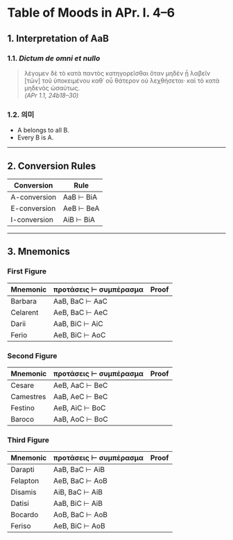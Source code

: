 # Table of Moods in APr. I. 4–6

## 1. Interpretation of AaB

### 1.1. *Dictum de omni et nullo*

> λέγομεν δὲ τὸ κατὰ παντὸς κατηγορεῖσθαι ὅταν μηδὲν ᾖ λαβεῖν [τῶν] τοῦ ὑποκειμένου καθ᾽ οὗ θάτερον οὐ λεχθήσεται· καὶ τὸ κατὰ μηδενὸς ὡσαύτως.  
> *(APr 1.1, 24b18–30)*

### 1.2. 의미

- A belongs to all B.  
- Every B is A.

---

## 2. Conversion Rules

| Conversion | Rule       |
|------------|------------|
| A-conversion | AaB ⊢ BiA |
| E-conversion | AeB ⊢ BeA |
| I-conversion | AiB ⊢ BiA |

---

## 3. Mnemonics

### First Figure

| Mnemonic  | προτάσεις ⊢ συμπέρασμα | Proof        |
|-----------|------------------------|--------------|
| Barbara   | AaB, BaC ⊢ AaC         |              |
| Celarent  | AeB, BaC ⊢ AeC         |              |
| Darii     | AaB, BiC ⊢ AiC         |              |
| Ferio     | AeB, BiC ⊢ AoC         |              |

### Second Figure

| Mnemonic   | προτάσεις ⊢ συμπέρασμα | Proof        |
|------------|------------------------|--------------|
| Cesare     | AeB, AaC ⊢ BeC         |              |
| Camestres  | AaB, AeC ⊢ BeC         |              |
| Festino    | AeB, AiC ⊢ BoC         |              |
| Baroco     | AaB, AoC ⊢ BoC         |              |

### Third Figure

| Mnemonic  | προτάσεις ⊢ συμπέρασμα | Proof        |
|-----------|------------------------|--------------|
| Darapti   | AaB, BaC ⊢ AiB         |              |
| Felapton  | AeB, BaC ⊢ AoB         |              |
| Disamis   | AiB, BaC ⊢ AiB         |              |
| Datisi    | AaB, BiC ⊢ AiB         |              |
| Bocardo   | AoB, BaC ⊢ AoB         |              |
| Feriso    | AeB, BiC ⊢ AoB         |              |

